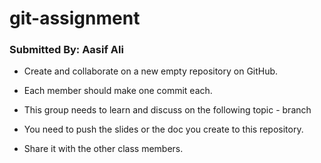 # git-assignment


### Submitted By: Aasif Ali

* Create and collaborate on a new empty repository on GitHub.

* Each member should make one commit each.

* This group needs to learn and discuss on the following topic - branch

* You need to push the slides or the doc you create to this repository.

* Share it with the other class members.
